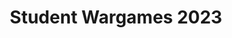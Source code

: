 ---
title: Student Wargames 2023
description: Ranked 11/116 
image:

# Badge style
style:
    background: "#0177b8"
    color: "#fff"
---